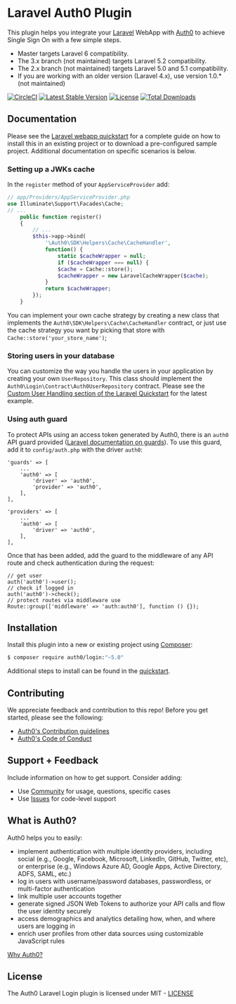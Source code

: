 # Laravel Auth0 Plugin

This plugin helps you integrate your [Laravel](https://laravel.com/) WebApp with [Auth0](https://auth0.com/) to achieve Single Sign On with a few simple steps.

- Master targets Laravel 6 compatibility.
- The 3.x branch (not maintained) targets Laravel 5.2 compatibility.
- The 2.x branch (not maintained) targets Laravel 5.0 and 5.1 compatibility.
- If you are working with an older version (Laravel 4.x), use version 1.0.* (not maintained)

[![CircleCI](https://img.shields.io/circleci/project/github/auth0/laravel-auth0/master.svg)](https://circleci.com/gh/auth0/laravel-auth0)
[![Latest Stable Version](https://poser.pugx.org/auth0/login/v/stable)](https://packagist.org/packages/auth0/login)
[![License](https://poser.pugx.org/auth0/login/license)](https://packagist.org/packages/auth0/login)
[![Total Downloads](https://poser.pugx.org/auth0/login/downloads)](https://packagist.org/packages/auth0/login)

## Documentation

Please see the [Laravel webapp quickstart](https://auth0.com/docs/quickstart/webapp/laravel) for a complete guide on how to install this in an existing project or to download a pre-configured sample project. Additional documentation on specific scenarios is below.

### Setting up a JWKs cache

In the `register` method of your `AppServiceProvider` add:

```php
// app/Providers/AppServiceProvider.php
use Illuminate\Support\Facades\Cache;
// ...
    public function register()
    {
        // ...
        $this->app->bind(
            '\Auth0\SDK\Helpers\Cache\CacheHandler',
            function() {
                static $cacheWrapper = null;
                if ($cacheWrapper === null) {
                $cache = Cache::store();
                $cacheWrapper = new LaravelCacheWrapper($cache);
            }
            return $cacheWrapper;
        });
    }
```

You can implement your own cache strategy by creating a new class that implements the `Auth0\SDK\Helpers\Cache\CacheHandler` contract, or just use the cache strategy you want by picking that store with `Cache::store('your_store_name')`;

### Storing users in your database

You can customize the way you handle the users in your application by creating your own `UserRepository`. This class should implement the `Auth0\Login\Contract\Auth0UserRepository` contract. Please see the [Custom User Handling section of the Laravel Quickstart](https://auth0.com/docs/quickstart/webapp/laravel#optional-custom-user-handling) for the latest example.

### Using auth guard

To protect APIs using an access token generated by Auth0, there is an `auth0` API guard provided ([Laravel documentation on guards](https://laravel.com/docs/7.x/authentication#adding-custom-guards)). To use this guard, add it to `config/auth.php` with the driver `auth0`:
```
'guards' => [
    ...
    'auth0' => [
        'driver' => 'auth0',
        'provider' => 'auth0',
    ],
],

'providers' => [
    ...
    'auth0' => [
        'driver' => 'auth0',
    ],
],
```

Once that has been added, add the guard to the middleware of any API route and check authentication during the request:
```
// get user
auth('auth0')->user();
// check if logged in
auth('auth0')->check();
// protect routes via middleware use
Route::group(['middleware' => 'auth:auth0'], function () {});
```

## Installation

Install this plugin into a new or existing project using [Composer](https://getcomposer.org/doc/00-intro.md):

```bash
$ composer require auth0/login:"~5.0"
```

Additional steps to install can be found in the [quickstart](https://auth0.com/docs/quickstart/webapp/laravel#integrate-auth0-in-your-application).

## Contributing

We appreciate feedback and contribution to this repo! Before you get started, please see the following:

- [Auth0's Contribution guidelines](https://github.com/auth0/.github/blob/master/CONTRIBUTING.md)
- [Auth0's Code of Conduct](https://github.com/auth0/open-source-template/blob/master/CODE-OF-CONDUCT.md)

## Support + Feedback

Include information on how to get support. Consider adding:

- Use [Community](https://community.auth0.com/tags/laravel) for usage, questions, specific cases
- Use [Issues](https://github.com/auth0/laravel-auth0/issues) for code-level support

## What is Auth0?

Auth0 helps you to easily:

- implement authentication with multiple identity providers, including social (e.g., Google, Facebook, Microsoft, LinkedIn, GitHub, Twitter, etc), or enterprise (e.g., Windows Azure AD, Google Apps, Active Directory, ADFS, SAML, etc.)
- log in users with username/password databases, passwordless, or multi-factor authentication
- link multiple user accounts together
- generate signed JSON Web Tokens to authorize your API calls and flow the user identity securely
- access demographics and analytics detailing how, when, and where users are logging in
- enrich user profiles from other data sources using customizable JavaScript rules

[Why Auth0?](https://auth0.com/why-auth0)

## License

The Auth0 Laravel Login plugin is licensed under MIT - [LICENSE](LICENSE.txt)
